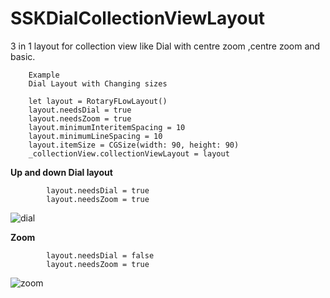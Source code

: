 # SSKDialCollectionViewLayout
3 in 1 layout for collection view like Dial with centre zoom ,centre zoom and basic.

        Example
        Dial Layout with Changing sizes
        
        let layout = RotaryFLowLayout()
        layout.needsDial = true
        layout.needsZoom = true
        layout.minimumInteritemSpacing = 10
        layout.minimumLineSpacing = 10
        layout.itemSize = CGSize(width: 90, height: 90)
        _collectionView.collectionViewLayout = layout


  **Up and down Dial layout**
```
        layout.needsDial = true
        layout.needsZoom = true

```
![dial](https://user-images.githubusercontent.com/13538306/29262880-15b5a45a-80f4-11e7-8ece-772b6505fad5.gif)

**Zoom**

```
        layout.needsDial = false
        layout.needsZoom = true

```

![zoom](https://user-images.githubusercontent.com/13538306/29263227-98024750-80f5-11e7-9e79-a30a798a23bc.gif)

